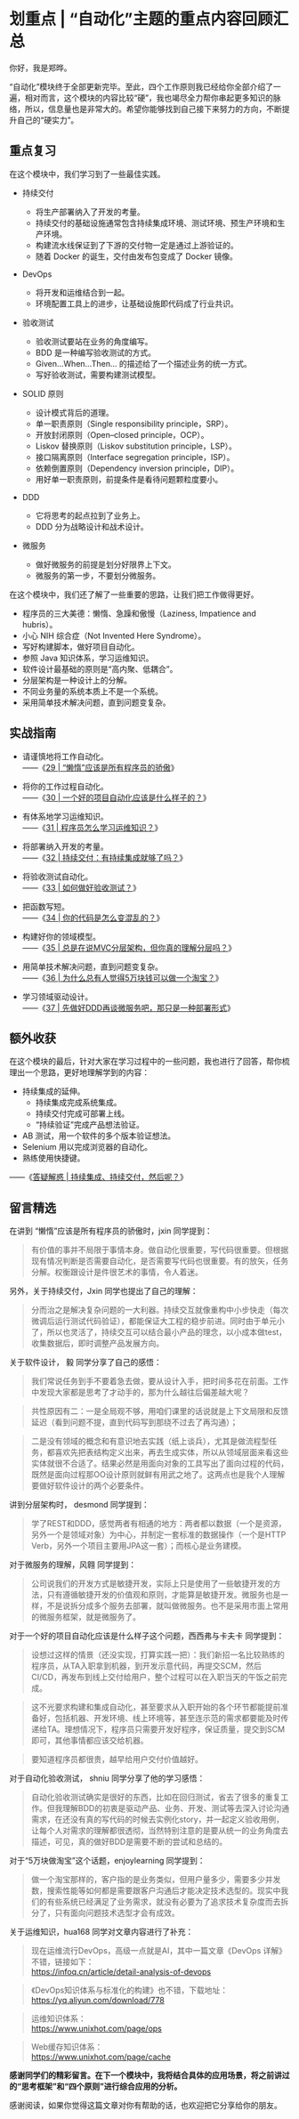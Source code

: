<!-- ---
date: "2019-06-23"
---   -->
      
# 划重点 | “自动化”主题的重点内容回顾汇总
你好，我是郑晔。

“自动化”模块终于全部更新完毕。至此，四个工作原则我已经给你全部介绍了一遍，相对而言，这个模块的内容比较“硬”，我也竭尽全力帮你串起更多知识的脉络，所以，信息量也是非常大的。希望你能够找到自己接下来努力的方向，不断提升自己的“硬实力”。

## 重点复习

在这个模块中，我们学习到了一些最佳实践。

* 持续交付

  * 将生产部署纳入了开发的考量。
  * 持续交付的基础设施通常包含持续集成环境、测试环境、预生产环境和生产环境。
  * 构建流水线保证到了下游的交付物一定是通过上游验证的。
  * 随着 Docker 的诞生，交付由发布包变成了 Docker 镜像。

* DevOps

  * 将开发和运维结合到一起。
  * 环境配置工具上的进步，让基础设施即代码成了行业共识。

* 验收测试

  * 验收测试要站在业务的角度编写。
  * BDD 是一种编写验收测试的方式。
  * Given...When...Then... 的描述给了一个描述业务的统一方式。
  * 写好验收测试，需要构建测试模型。

* SOLID 原则

  * 设计模式背后的道理。
  * 单一职责原则（Single responsibility principle，SRP）。
  * 开放封闭原则（Open–closed principle，OCP）。
  * Liskov 替换原则（Liskov substitution principle，LSP）。
  * 接口隔离原则（Interface segregation principle，ISP）。
  * 依赖倒置原则（Dependency inversion principle，DIP）。
  * 用好单一职责原则，前提条件是看待问题颗粒度要小。

* DDD

  * 它将思考的起点拉到了业务上。
  * DDD 分为战略设计和战术设计。

* 微服务

  * 做好微服务的前提是划分好限界上下文。
  * 微服务的第一步，不要划分微服务。

<!-- [[[read_end]]] -->

在这个模块中，我们还了解了一些重要的思路，让我们把工作做得更好。

* 程序员的三大美德：懒惰、急躁和傲慢（Laziness, Impatience and hubris）。
* 小心 NIH 综合症（Not Invented Here Syndrome）。
* 写好构建脚本，做好项目自动化。
* 参照 Java 知识体系，学习运维知识。
* 软件设计最基础的原则是“高内聚、低耦合”。
* 分层架构是一种设计上的分解。
* 不同业务量的系统本质上不是一个系统。
* 采用简单技术解决问题，直到问题变复杂。

## 实战指南

* 请谨慎地将工作自动化。  
  ——《[29 | “懒惰”应该是所有程序员的骄傲](http://time.geekbang.org/column/article/86210)》

* 将你的工作过程自动化。  
  ——《[30 | 一个好的项目自动化应该是什么样子的？](http://time.geekbang.org/column/article/86561)》

* 有体系地学习运维知识。  
  ——《[31 | 程序员怎么学习运维知识？](http://time.geekbang.org/column/article/87008)》

* 将部署纳入开发的考量。  
  ——《[32 | 持续交付：有持续集成就够了吗？](http://time.geekbang.org/column/article/87229)》

* 将验收测试自动化。  
  ——《[33 | 如何做好验收测试？](http://time.geekbang.org/column/article/87582)》

* 把函数写短。  
  ——《[34 | 你的代码是怎么变混乱的？](http://time.geekbang.org/column/article/87845)》

* 构建好你的领域模型。  
  ——《[35 | 总是在说MVC分层架构，但你真的理解分层吗？](http://time.geekbang.org/column/article/88309)》

* 用简单技术解决问题，直到问题变复杂。  
  ——《[36 | 为什么总有人觉得5万块钱可以做一个淘宝？](http://time.geekbang.org/column/article/88764)》

* 学习领域驱动设计。  
  ——《[37 | 先做好DDD再谈微服务吧，那只是一种部署形式](http://time.geekbang.org/column/article/89049)》

## 额外收获

在这个模块的最后，针对大家在学习过程中的一些问题，我也进行了回答，帮你梳理出一个思路，更好地理解学到的内容：

* 持续集成的延伸。
  * 持续集成完成系统集成。
  * 持续交付完成可部署上线。
  * “持续验证”完成产品想法验证。
* AB 测试，用一个软件的多个版本验证想法。
* Selenium 用以完成浏览器的自动化。
* 熟练使用快捷键。

——《[答疑解惑 | 持续集成、持续交付，然后呢？](http://time.geekbang.org/column/article/89050)》

## 留言精选

在讲到 “懒惰”应该是所有程序员的骄傲时，jxin 同学提到：

> 有价值的事并不局限于事情本身。做自动化很重要，写代码很重要。但根据现有情况判断是否需要自动化，是否需要写代码也很重要。有的放矢，任务分解。权衡跟设计是件很艺术的事情，令人着迷。

另外，关于持续交付，Jxin 同学也提出了自己的理解：

> 分而治之是解决复杂问题的一大利器。持续交互就像重构中小步快走（每次微调后运行测试代码验证），都能保证大工程的稳步前进。同时由于单元小了，所以也灵活了，持续交互可以结合最小产品的理念，以小成本做test，收集数据后，即时调整产品发展方向。

关于软件设计， 毅 同学分享了自己的感悟：

> 我们常说任务到手不要着急去做，要从设计入手，把时间多花在前面。工作中发现大家都是思考了才动手的，那为什么越往后偏差越大呢？

> 共性原因有二：一是全局观不够，用咱们课里的话说就是上下文局限和反馈延迟（看到问题不提，直到代码写到那绕不过去了再沟通）；

> 二是没有领域的概念和有意识地去实践（纸上谈兵），尤其是做流程型任务，都喜欢先把表结构定义出来，再去生成实体，所以从领域层面来看这些实体就很不合适了。结果必然是用面向对象的工具写出了面向过程的代码，既然是面向过程那OO设计原则就鲜有用武之地了。这两点也是我个人理解要做好软件设计的两个必要条件。

讲到分层架构时， desmond 同学提到：

> 学了REST和DDD，感觉两者有相通的地方：两者都以数据（一个是资源，另外一个是领域对象）为中心，并制定一套标准的数据操作（一个是HTTP Verb，另外一个项目主要用JPA这一套）；而核心是业务建模。

对于微服务的理解，风翱 同学提到：

> 公司说我们的开发方式是敏捷开发，实际上只是使用了一些敏捷开发的方法，只有遵循敏捷开发的价值观和原则，才能算是敏捷开发。微服务也是一样，不是说拆分成多个服务去部署，就叫做微服务。也不是采用市面上常用的微服务框架，就是微服务了。

对于一个好的项目自动化应该是什么样子这个问题，西西弗与卡夫卡 同学提到：

> 设想过这样的情景（还没实现，打算实践一把）：我们新招一名比较熟练的程序员，从TA入职拿到机器，到开发示意代码，再提交SCM，然后CI/CD，再发布到线上交付给用户，整个过程可以在入职当天的午饭之前完成。

> 这不光要求构建和集成自动化，甚至要求从入职开始的各个环节都能提前准备好，包括机器、开发环境、线上环境等，甚至连示范的需求都要能及时传递给TA。理想情况下，程序员只需要开发好程序，保证质量，提交到SCM即可，其他事情都应该交给机器。

> 要知道程序员都很贵，越早给用户交付价值越好。

对于自动化验收测试， shniu 同学分享了他的学习感悟：

> 自动化验收测试确实是很好的东西，比如在回归测试，省去了很多的重复工作。但我理解BDD的初衷是驱动产品、业务、开发、测试等去深入讨论沟通需求，在还没有真的写代码的时候去实例化story，并一起定义验收用例，让每个人对需求的理解都很透彻，当然特别注意的是要从统一的业务角度去描述，可见，真的做好BDD是需要不断的尝试和总结的。

对于“5万块做淘宝”这个话题，enjoylearning 同学提到：

> 做一个淘宝那样的，客户指的是业务类似，但用户量多少，需要多少并发数，搜索性能等如何都是需要跟客户沟通后才能决定技术选型的。现实中我们的有些系统已经满足了业务需求，就没有必要为了追求技术复杂度而去拆分了，只有面向问题技术选型才会有成效。

关于运维知识，hua168 同学对文章内容进行了补充：

> 现在运维流行DevOps，高级一点就是AI，其中一篇文章《DevOps 详解》不错，链接如下：  
> <https://infoq.cn/article/detail-analysis-of-devops>

> 《DevOps知识体系与标准化的构建》也不错，下载地址：  
> <https://yq.aliyun.com/download/778>

> 运维知识体系：  
> <https://www.unixhot.com/page/ops>

> Web缓存知识体系：  
> <https://www.unixhot.com/page/cache>

**感谢同学们的精彩留言。在下一个模块中，我将结合具体的应用场景，将之前讲过的“思考框架”和“四个原则”进行综合应用的分析。**

感谢阅读，如果你觉得这篇文章对你有帮助的话，也欢迎把它分享给你的朋友。
